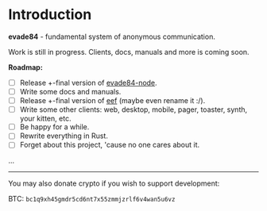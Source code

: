 # Introduction
**evade84** - fundamental system of anonymous communication.

Work is still in progress. Clients, docs, manuals and more is coming soon.

**Roadmap:**

- [ ] Release +-final version of [evade84-node](https://github.com/evade84/evade84-node).
- [ ] Write some docs and manuals.
- [ ] Release +-final version of [eef](https://github.com/evade84/eef) (maybe even rename it :/).
- [ ] Write some other clients: web, desktop, mobile, pager, toaster, synth, your kitten, etc.
- [ ] Be happy for a while.
- [ ] Rewrite everything in Rust.
- [ ] Forget about this project, 'cause no one cares about it.

...

<hr/>

You may also donate crypto if you wish to support development:

BTC: `bc1q9xh45gmdr5cd6nt7x55zmmjzrlf6v4wan5u6vz`

